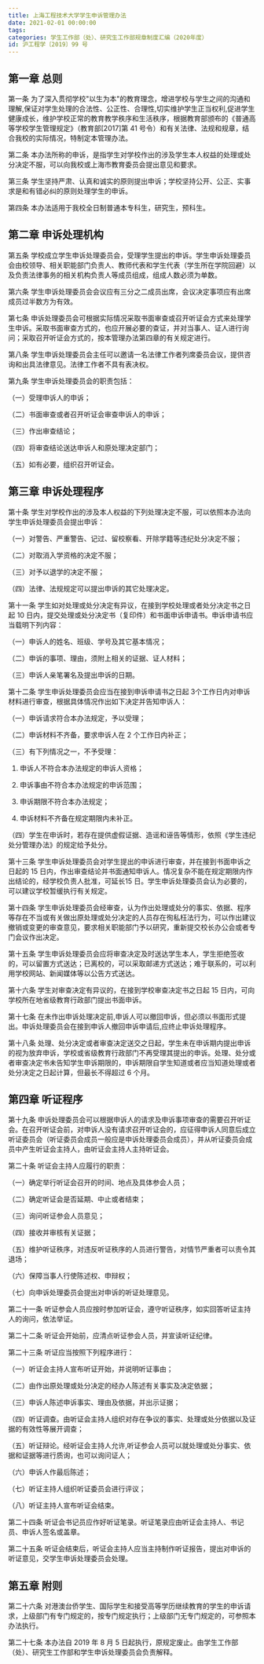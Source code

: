 ```yaml
---
title: 上海工程技术大学学生申诉管理办法
date: 2021-02-01 00:00:00
tags: 
categories: 学生工作部（处）、研究生工作部规章制度汇编（2020年度）
id: 沪工程学〔2019〕99 号
---
```


## 第一章 总则

第一条 为了深入贯彻学校"以生为本"的教育理念，增进学校与学生之间的沟通和理解,保证对学生处理的合法性、公正性、合理性,切实维护学生正当权利,促进学生健康成长，维护学校正常的教育教学秩序和生活秩序，根据教育部颁布的《普通高等学校学生管理规定》（教育部[2017]第 41 号令）和有关法律、法规和规章，结合我校的实际情况，特制定本管理办法。

第二条 本办法所称的申诉，是指学生对学校作出的涉及学生本人权益的处理或处分决定不服，可以向我校或上海市教育委员会提出意见和要求。

第三条 学生坚持严肃、认真和诚实的原则提出申诉；学校坚持公开、公正、实事求是和有错必纠的原则处理学生的申诉。

第四条 本办法适用于我校全日制普通本专科生，研究生，预科生。

## 第二章 申诉处理机构

第五条 学校成立学生申诉处理委员会，受理学生提出的申诉。学生申诉处理委员会由校领导、相关职能部门负责人、教师代表和学生代表（学生所在学院回避）以及负责法律事务的相关机构负责人等成员组成，组成人数必须为单数。

第六条 学生申诉处理委员会会议应有三分之二成员出席，会议决定事项应有出席成员过半数方为有效。         

第七条 申诉处理委员会可根据实际情况采取书面审查或召开听证会方式来处理学生申诉。采取书面审查方式的，也应开展必要的查证，并对当事人、证人进行询问；采取召开听证会方式的，按本管理办法第四章的有关规定进行。

第八条 学生申诉处理委员会主任可以邀请一名法律工作者列席委员会议，提供咨询和出具法律意见。法律工作者不具有表决权。

第九条 学生申诉处理委员会的职责包括：

（一）受理申诉人的申诉；

（二）书面审查或者召开听证会审查申诉人的申诉；

（三）作出审查结论；

（四）将审查结论送达申诉人和原处理决定部门；

（五）如有必要，组织召开听证会。

## 第三章 申诉处理程序

第十条 学生对学校作出的涉及本人权益的下列处理决定不服，可以依照本办法向学生申诉处理委员会提出申诉：

（一）对警告、严重警告、记过、留校察看、开除学籍等违纪处分决定不服；

（二）对取消入学资格的决定不服；

（三）对予以退学的决定不服；

（四）法律、法规规定可以提出申诉的其它处理决定。

第十一条 学生如对处理或处分决定有异议，在接到学校处理或者处分决定书之日起 10 日内，提交处理或处分决定书（复印件）和书面申诉申请书。申诉申请书应当载明下列内容：

（一）申诉人的姓名、班级、学号及其它基本情况；

（二）申诉的事项、理由，须附上相关的证据、证人材料；

（三）申诉人亲笔署名及提出申诉的日期。

第十二条 学生申诉处理委员会应当在接到申诉申请书之日起 3个工作日内对申诉材料进行审查，根据具体情况作出如下决定并告知申诉人：

（一）申诉请求符合本办法规定，予以受理；

（二）申诉材料不齐备，要求申诉人在 2 个工作日内补正；

（三）有下列情况之一，不予受理：

1. 申诉人不符合本办法规定的申诉人资格；

2. 申诉事由不符合本办法规定的申诉范围；

3. 申诉期限不符合本办法规定；

4. 申诉材料不齐备在规定期限内未补正。

（四）学生在申诉时，若存在提供虚假证据、造谣和诬告等情形，依照《学生违纪处分管理办法》的规定给予处分。

第十三条 学生申诉处理委员会对学生提出的申诉进行审查，并在接到书面申诉之日起的 15 日内，作出审查结论并书面通知申诉人。情况复杂不能在规定期限内作出结论的，经学校负责人批准，可延长15 日。学生申诉处理委员会认为必要的，可以建议学校暂缓执行有关规定。

第十四条 学生申诉处理委员会经审查，认为作出处理或处分的事实、依据、程序等存在不当或有关做出原处理或处分决定的人员存在徇私枉法行为，可以作出建议撤销或变更的审查意见，要求相关职能部门予以研究，重新提交校长办公会或者专门会议作出决定。

第十五条 学生申诉处理委员会应将审查决定及时送达学生本人，学生拒绝签收的，可以留置方式送达；已离校的，可以采取邮递方式送达；难于联系的，可以利用学校网站、新闻媒体等以公告方式送达。

第十六条 学生对审查决定有异议的，在接到学校审查决定书之日起 15 日内，可向学校所在地省级教育行政部门提出书面申诉。

第十七条 在未作出申诉处理决定前,申诉人可以撤回申诉，但必须以书面形式提出。申诉处理委员会在接到申诉人撤回申诉申请后,应终止申诉处理程序。

第十八条 处理、处分决定或者审查决定送交之日起，学生未在申诉期内提出申诉的视为放弃申诉，学校或省级教育行政部门不再受理其提出的申诉。处理、处分或者审查决定书未告知学生申诉期限的，申诉期限自学生知道或者应当知道处理或者处分决定之日起计算，但最长不得超过 6 个月。

## 第四章 听证程序

第十九条 申诉处理委员会可以根据申诉人的请求及申诉事项审查的需要召开听证会。在召开听证会前，对申诉人没有请求召开听证会的，应征得申诉人同意后成立听证委员会（听证委员会成员一般应是申诉处理委员会成员），并从听证委员会成员中产生听证会主持人，由听证会主持人主持听证会。

第二十条 听证会主持人应履行的职责：

（一）确定举行听证会召开的时间、地点及具体参会人员；

（二）确定听证会是否延期、中止或者结束；

（三）询问听证参会人员意见；

（四）接收并审核有关证据；

（五）维护听证秩序，对违反听证秩序的人员进行警告，对情节严重者可以责令其退场；

（六）保障当事人行使陈述权、申辩权；

（七）向申诉处理委员会提出对申诉的听证处理意见。

第二十一条 听证参会人员应按时参加听证会，遵守听证秩序，如实回答听证主持人的询问，依法举证。

第二十二条 听证会开始前，应清点听证参会人员，并宣读听证纪律。

第二十三条 听证应当按照下列程序进行：

（一）听证会主持人宣布听证开始，并说明听证事由；

（二）由作出原处理或处分决定的经办人陈述有关事实及决定依据；

（三）申诉人陈述申诉事实、理由及依据，并出示证据；

（四）听证调查。由听证会主持人组织对存在争议的事实、处理或处分依据以及证据的有效性等展开调查；

（五）听证辩论。经听证会主持人允许,听证参会人员可以就处理或处分事实、依据和证据等进行质询，也可以询问证人；

（六）申诉人作最后陈述；

（七）听证主持人组织听证委员会进行评议；

（八）听证主持人宣布听证会结束。

第二十四条 听证会书记员应作好听证笔录。听证笔录应由听证会主持人、书记员、申诉人签名或盖章。

第二十五条 听证会结束后，听证会主持人应当主持制作听证报告，提出对申诉的听证意见，交学生申诉处理委员会处理。

## 第五章 附则

第二十六条 对港澳台侨学生、国际学生和接受高等学历继续教育的学生的申诉请求，上级部门有专门规定的，按专门规定执行；上级部门无专门规定的，可参照本办法执行。

第二十七条 本办法自 2019 年 8 月 5 日起执行，原规定废止。由学生工作部（处）、研究生工作部和学生申诉处理委员会负责解释。
